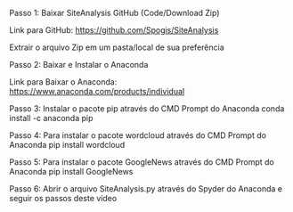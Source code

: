 Passo 1: Baixar SiteAnalysis GitHub (Code/Download Zip)

Link para GitHub: https://github.com/Spogis/SiteAnalysis

Extrair o arquivo Zip em um pasta/local de sua preferência

Passo 2: Baixar e Instalar o Anaconda

Link para Baixar o Anaconda: https://www.anaconda.com/products/individual

Passo 3: Instalar o pacote pip  através do CMD Prompt do Anaconda
conda install -c anaconda pip

Passo 4: Para instalar o pacote wordcloud  através do CMD Prompt do Anaconda
pip install wordcloud

Passo 5: Para instalar o pacote GoogleNews através do CMD Prompt do Anaconda
pip install GoogleNews

Passo 6: Abrir o arquivo SiteAnalysis.py através do Spyder do Anaconda e seguir os passos deste vídeo
